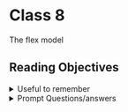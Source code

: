 # Class 8

The flex model
## Reading Objectives

<details markdown="block"><summary>Useful to remember</summary>

![Alt text](https://developer.mozilla.org/en-US/docs/Learn/CSS/CSS_layout/Flexbox/flex_terms.png)

> From mozilla documentation

#### Columns or Rows

Flex-direction default set to row, but can be changed to column flex-direction: column

#### Wrapping

![Alt text](https://developer.mozilla.org/en-US/docs/Learn/CSS/CSS_layout/Flexbox/flexbox-example3.png)

Sometimes our flexbox can overflow their container and break the layout--like this issue in our cookiestand website when we implemented the input boxes.

![Caption](images/Screenshot2329.png)

</details>

<details markdown="block"><summary>Prompt Questions/answers</summary>


Reading
Learn CSS - Flexbox

### 1. Flexbox is designed for one-dimensional content. Explain what this means.



### 2. Explain the difference between the main axis and cross axis.



### 3. How can using certain properties of flexbox negatively impact accessibility?




CSS Layout - Flexbox

Read up to “Flex-Flow Shorthand”

### 4. What are some advantages of using flexbox over float?



### 5. How does this topic connect with your long term goals?


</details>